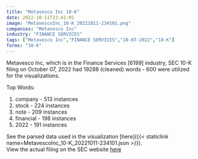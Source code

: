 ```yaml
---
title: "Metavesco Inc 10-K"
date: 2022-10-11T23:41:01
image: "MetavescoInc_10-K_20221011-234101.png"
companies: "Metavesco Inc"
industry: "FINANCE SERVICES"
tags: ["Metavesco Inc","FINANCE SERVICES","10-07-2022","10-K"]
forms: "10-K"
---
```

Metavesco Inc, which is in the Finance Services [6199] industry, SEC 10-K filing on October 07, 2022 had 19288 (cleaned) words - 600 were utilized for the visualizations.

Top Words:
1. company - 513 instances
2. stock - 224 instances
3. note - 209 instances
4. financial - 198 instances
5. 2022 - 191 instances


See the parsed data used in the visualization [here]({{< staticlink name=MetavescoInc_10-K_20221011-234101.json >}}).  
View the actual filing on the SEC website [here](https://www.sec.gov/Archives/edgar/data/924095/0001493152-22-027935.txt)